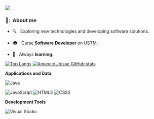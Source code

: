 ###
![](https://komarev.com/ghpvc/?username=AmancioUbisse&color=006bed)


<h3> 👨: &nbsp;About me </h3>

- 🔍 &nbsp; Exploring new technologies and developing software solutions.
- 🎓 &nbsp; Curse  **Software Developer** on <a href="https://www.ustm.ac.mz/">USTM</a>.

- 🌱 &nbsp;  Always  **learning**.


[![Top Langs](https://github-readme-stats.vercel.app/api/top-langs/?username=AmancioUbisse&show_icons=true&theme=neon)](https://github.com/AmancioUbisse/github-readme-stats)
[![AmancioUbisse GitHub stats](https://github-readme-stats.vercel.app/api?username=AmancioUbisse&show_icons=true&theme=neon)](https://github.com/AmancioUbisse/github-readme-stats)








**Applications and Data**

  
  ![Java](https://img.shields.io/badge/Java-ED8B00?style=for-the-badge&logo=java&logoColor=white) 
 
  
 
    
  ![JavaScript](https://img.shields.io/badge/javascript-%23323330.svg?style=for-the-badge&logo=javascript&logoColor=%23F7DF1E)
![HTML5](https://img.shields.io/badge/html5-%23E34F26.svg?style=for-the-badge&logo=html5&logoColor=white)
![CSS3](https://img.shields.io/badge/css3-%231572B6.svg?style=for-the-badge&logo=css3&logoColor=white)
  
**Development Tools**

  ![Visual Studio](https://img.shields.io/badge/Visual%20Studio-5C2D91.svg?style=for-the-badge&logo=visual-studio&logoColor=white)
  
  
  

 
  
